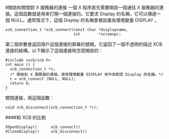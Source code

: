 #開啟和關閉對 X 服務器的連接
一個 X 程序首先需要開啟一個通往 X 服務器的連接。這個函數就是用來打開一個連接的。它要求 Display 的名稱，它可以傳遞一個 NULL。通常情況下，這個 Display 的名稱會被設置為環境變量 DISPLAY 。

    xcb_connection_t *xcb_connect(const char *displayname,
                                  int        *screenp);

第二個參數會返回用戶這個連接的屏幕的號碼。它返回了一個不透明的描述 XCB 連接的結構。以下顯示了這個連接時怎麼開啟的：

    #include <xcb/xcb.h>
    int main () {
      xcb_connection_t *c;
      /* 開啟到 X 服務器的連接。使用環境變量 DISPLAY 來作為默認 Display 的名稱。*/
      c = xcb_connect (NULL, NULL);
      return 0;
    }

關閉連接，用這個函數：

    void xcb_disconnect(xcb_connection_t *c);

####和 XCB 的比較

    XOpenDisplay()      xcb_connect()
    XCloseDisplay()     xcb_disconnect()

